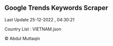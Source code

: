 

## Google Trends Keywords Scraper 
 
Last Update 25-12-2022 , 04:30:21

Country List :
VIETNAM.json



© Abdul Muttaqin 
